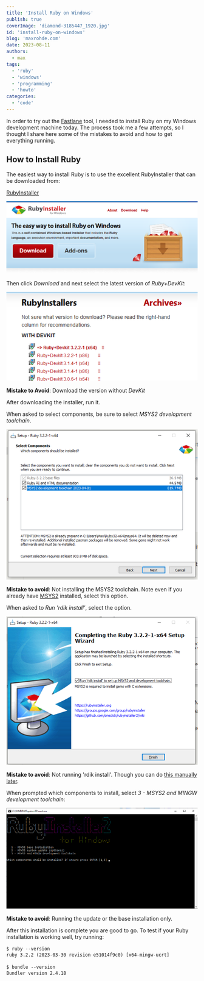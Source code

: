 ```yaml
---
title: 'Install Ruby on Windows'
publish: true
coverImage: 'diamond-3185447_1920.jpg'
id: 'install-ruby-on-windows'
blog: 'maxrohde.com'
date: 2023-08-11
authors:
  - max
tags:
  - 'ruby'
  - 'windows'
  - 'programming'
  - 'howto'
categories:
  - 'code'
---
```


In order to try out the [Fastlane](https://fastlane.tools/) tool, I needed to install Ruby on my Windows development machine today. The process took me a few attempts, so I thought I share here some of the mistakes to avoid and how to get everything running.

## How to Install Ruby

The easiest way to install Ruby is to use the excellent RubyInstaller that can be downloaded from:

[RubyInstaller](https://rubyinstaller.org/)

![Ruby Installer](images/Pasted%20image%2020230811074458.png)

Then click *Download* and next select the latest version of *Ruby+DevKit*:

![Ruby+DevKit](images/Pasted%20image%2020230811074611.png)

**Mistake to Avoid**: Download the version without *DevKit*

After downloading the installer, run it.

When asked to select components, be sure to select *MSYS2 development toolchain*.

![Select Toolchain](images/Pasted%20image%2020230811074854.png)

**Mistake to avoid**: Not installing the MSYS2 toolchain. Note even if you already have [MSYS2](https://www.msys2.org/) installed, select this option.

When asked to *Run 'rdik install'*, select the option.

![rdik install](images/Pasted%20image%2020230811075224.png)

**Mistake to avoid**: Not running 'rdik install'. Though you can do [this manually later](https://github.com/oneclick/rubyinstaller2#the-ridk-command).

When prompted which components to install, select *3 - MSYS2 and MINGW development toolchain*:

![MSYS2 toolchain](images/Pasted%20image%2020230811075430.png)

**Mistake to avoid**: Running the update or the base installation only.

After this installation is complete you are good to go. To test if your Ruby installation is working well, try running:

```
$ ruby --version
ruby 3.2.2 (2023-03-30 revision e51014f9c0) [x64-mingw-ucrt]

$ bundle --version
Bundler version 2.4.18
```